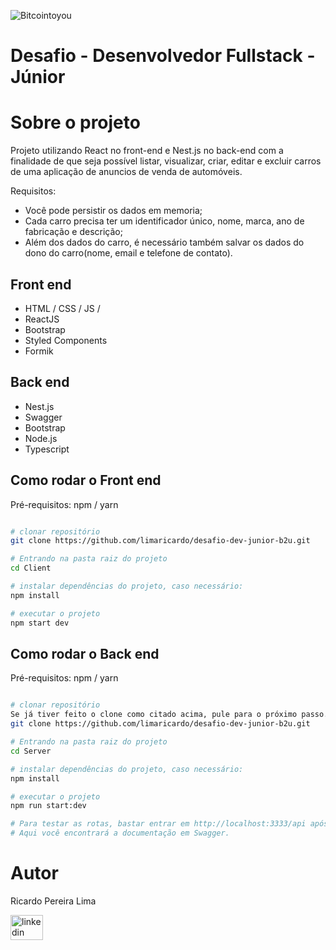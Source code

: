 ![Bitcointoyou](https://bitcointoyou.com/_next/static/media/logoAzul.c6609791.png)

# Desafio - Desenvolvedor Fullstack - Júnior

# Sobre o projeto

Projeto utilizando React no front-end e Nest.js no back-end com a finalidade de que seja possível listar, visualizar, criar, editar e excluir carros de uma aplicação de anuncios de venda de automóveis.

Requisitos:

- Você pode persistir os dados em memoria;
- Cada carro precisa ter um identificador único, nome, marca, ano de fabricação e descrição;
- Além dos dados do carro, é necessário também salvar os dados do dono do carro(nome, email e telefone de contato).


## Front end
- HTML / CSS / JS / 
- ReactJS
- Bootstrap
- Styled Components
- Formik

## Back end
- Nest.js
- Swagger
- Bootstrap
- Node.js
- Typescript


## Como rodar o Front end 
Pré-requisitos: npm / yarn

```bash

# clonar repositório
git clone https://github.com/limaricardo/desafio-dev-junior-b2u.git

# Entrando na pasta raiz do projeto
cd Client

# instalar dependências do projeto, caso necessário:
npm install

# executar o projeto
npm start dev
```

## Como rodar o Back end 
Pré-requisitos: npm / yarn

```bash

# clonar repositório
Se já tiver feito o clone como citado acima, pule para o próximo passo. Se ainda não fez o clone faça o comando abaixo:
git clone https://github.com/limaricardo/desafio-dev-junior-b2u.git

# Entrando na pasta raiz do projeto
cd Server

# instalar dependências do projeto, caso necessário:
npm install

# executar o projeto
npm run start:dev

# Para testar as rotas, bastar entrar em http://localhost:3333/api após rodas o projeto. 
# Aqui você encontrará a documentação em Swagger.
```

# Autor

Ricardo Pereira Lima

<a href="https://www.linkedin.com/in/ricardo-pereira-lima" target="_blank">
    <img src="https://raw.githubusercontent.com/maurodesouza/profile-readme-generator/master/src/assets/icons/social/linkedin/default.svg" width="52" height="40" alt="linkedin logo"  />
  </a>

